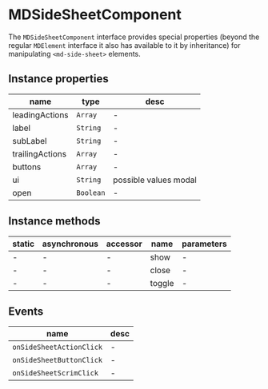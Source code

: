 # MDSideSheetComponent

The `MDSideSheetComponent` interface provides special properties (beyond the regular `MDElement` interface it also has available to it by inheritance) for manipulating `<md-side-sheet>` elements.

## Instance properties

| name            | type      | desc                  |
| --------------- | --------- | --------------------- |
| leadingActions  | `Array`   | -                     |
| label           | `String`  | -                     |
| subLabel        | `String`  | -                     |
| trailingActions | `Array`   | -                     |
| buttons         | `Array`   | -                     |
| ui              | `String`  | possible values modal |
| open            | `Boolean` | -                     |

## Instance methods

| static | asynchronous | accessor | name   | parameters |
| ------ | ------------ | -------- | ------ | ---------- |
| -      | -            | -        | show   | -          |
| -      | -            | -        | close  | -          |
| -      | -            | -        | toggle | -          |

## Events

| name                     | desc |
| ------------------------ | ---- |
| `onSideSheetActionClick` | -    |
| `onSideSheetButtonClick` | -    |
| `onSideSheetScrimClick`  | -    |
